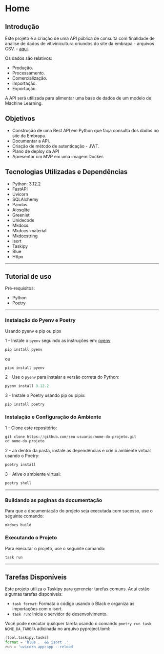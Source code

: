 # Home

## Introdução

Este projeto é a criação de uma API pública de consulta com finalidade de analise de dados de vitivinicultura oriundos do site da embrapa - arquivos CSV. - [aqui](http://vitibrasil.cnpuv.embrapa.br/index.php?opcao=opt_01).

Os dados são relativos:

- Produção.
- Processamento.
- Comercialização.
- Importação.
- Exportação.

A API será utilizada para alimentar uma base de dados de um modelo de Machine Learning.

## Objetivos

- Construção de  uma Rest API em Python que faça consulta dos dados no site da Embrapa.
- Documentar a API.
- Criação de método de autenticação  - JWT.
- Plano de deploy da API
- Apresentar um MVP em uma imagem Docker.

## Tecnologias Utilizadas e Dependências

- Python: 3.12.2
- FastAPI
- Uvicorn
- SQLAlchemy
- Pandas
- Aiosqlite
- Greenlet
- Unidecode
- Mkdocs
- Mkdocs-material
- Mkdocstring
- Isort
- Taskipy
- Blue
- Httpx

---

## Tutorial de uso

Pré-requisitos:

- Python
- Poetry

---

### Instalação do Pyenv e Poetry

Usando pyenv e pip ou pipx 

1 - Instale o `pyenv` seguindo as instruções em: [pyenv](https://github.com/pyenv/pyenv#installation)

```py
pip install pyenv 
```

ou

```py
pipx install pyenv
```

2 - Use o `pyenv` para instalar a versão correta do Python:

```py
pyenv install 3.12.2
```

3 - Instale o Poetry usando pip ou pipix:

```py
pip install poetry
```

### Instalação e Configuração do Ambiente

1 - Clone este repositório:

```py
git clone https://github.com/seu-usuario/nome-do-projeto.git
cd nome-do-projeto
```

2 - Já dentro da pasta, instale as dependências e crie o ambiente virtual usando o Poetry:

```py
poetry install
```

3 - Ative o ambiente virtual:

```py
poetry shell
```

---

### Buildando as paginas da documentação

Para que a documentação do projeto seja executada com sucesso, use o seguinte comando:

```py
mkdocs build
```

### Executando o Projeto

Para executar o projeto, use o seguinte comando:

```py
task run
```

---

## Tarefas Disponíveis

Este projeto utiliza o Taskipy para gerenciar tarefas comuns. Aqui estão algumas tarefas disponíveis:

- ```task format```: Formata o código usando o Black e organiza as importações com o isort.
- ```task run```: Inicia o servidor de desenvolvimento.

Você pode executar qualquer tarefa usando o comando `poetry run task NOME_DA_TAREFA` adicinada no arquivo pyproject.toml:
```py title="Exemplo task"
[tool.taskipy.tasks]
format = 'blue .  && isort .'
run = 'uvicorn app:app --reload'
```